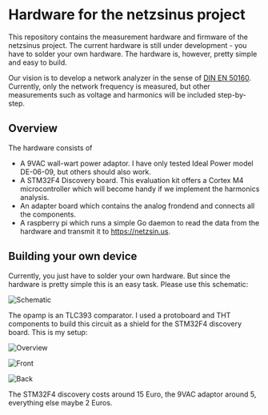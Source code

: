 Hardware for the netzsinus project
===================================

This repository contains the measurement hardware and firmware of the
netzsinus project. The current hardware is still under development -
you have to solder your own hardware. The hardware is, however, pretty
simple and easy to build.

Our vision is to develop a network analyzer in the sense of [DIN EN
50160](https://de.wikipedia.org/wiki/EN_50160). Currently, only the
network frequency is measured, but other measurements such as voltage
and harmonics will be included step-by-step.

Overview
--------

The hardware consists of

* A 9VAC wall-wart power adaptor. I have only tested Ideal Power model
DE-06-09, but others should also work.
* A STM32F4 Discovery board. This evaluation kit offers a Cortex M4
microcontroller which will become handy if we implement the harmonics
analysis.
* An adapter board which contains the analog frondend and connects all
the components.
* A raspberry pi which runs a simple Go daemon to read the data from the
hardware and transmit it to https://netzsin.us.

Building your own device
------------------------

Currently, you just have to solder your own hardware. But since the
hardware is pretty simple this is an easy task. Please use this
schematic:

![Schematic](https://raw.githubusercontent.com/netzsinus/defluxio-hardware/master/hardware/pics/schaltplan-v0.2.jpg)

The opamp is an TLC393 comparator. I used a protoboard and THT components to build this circuit as a shield
for the STM32F4 discovery board. This is my setup:

![Overview](https://raw.githubusercontent.com/netzsinus/defluxio-hardware/master/hardware/pics/hw-v02-overview.jpg)

![Front](https://raw.githubusercontent.com/netzsinus/defluxio-hardware/master/hardware/pics/hw-v02-frontside.jpg)

![Back](https://raw.githubusercontent.com/netzsinus/defluxio-hardware/master/hardware/pics/hw-v02-backside.jpg)

The STM32F4 discovery costs around 15 Euro, the 9VAC adaptor around 5,
everything else maybe 2 Euros.
